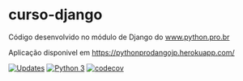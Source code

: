 # curso-django

Código desenvolvido no módulo de Django do www.python.pro.br

Aplicação disponivel em https://pythonprodangojp.herokuapp.com/

[![Updates](https://pyup.io/repos/github/JPS-TechEad/curso-django/shield.svg)](https://pyup.io/repos/github/JPS-TechEad/curso-django/)
[![Python 3](https://pyup.io/repos/github/JPS-TechEad/curso-django/python-3-shield.svg)](https://pyup.io/repos/github/JPS-TechEad/curso-django/)
[![codecov](https://codecov.io/gh/Josevaldo10/curso-django/branch/main/graph/badge.svg?token=DBOKXQBT2F)](https://codecov.io/gh/Josevaldo10/curso-django)